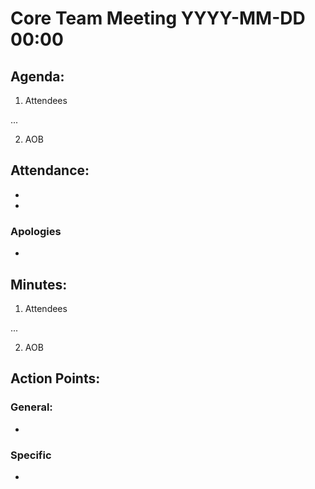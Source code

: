 # Core Team Meeting YYYY-MM-DD 00:00

## Agenda:
1. Attendees

...

2. AOB

## Attendance:
- 
-

### Apologies
-

## Minutes:
1. Attendees

...

2. AOB


## Action Points:
### General:
-

### Specific
-

